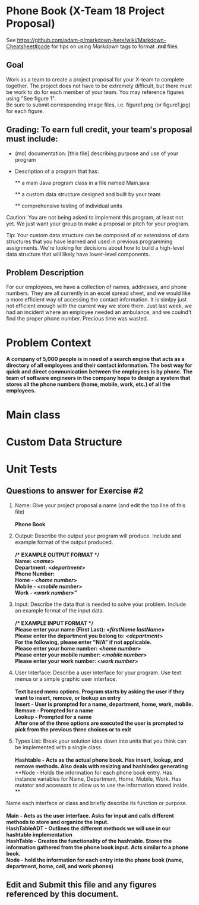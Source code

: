 # Phone Book (X-Team 18 Project Proposal) 

See https://github.com/adam-p/markdown-here/wiki/Markdown-Cheatsheet#code for tips on using *Markdown* tags to format __.md__ files

## Goal

Work as a team to create a project proposal for your X-team to complete together.
The project does not have to be extremely difficult,
but there must be work to do for each member of your team.
You may reference figures using "See figure 1".  
Be sure to submit corresponding image files, i.e. figure1.png (or figure1.jpg) for each figure.

## Grading: To earn full credit, your team's proposal must include:

* (md) documentation: [this file] describing purpose and use of your program

* Description of a program that has:

  ** a main Java program class in a file named Main.java
  
  ** a custom data structure designed and built by your team
  
  ** comprehensive testing of individual units
  
 Caution: You are not being asked to implement this program, at least not yet. 
 We just want your group to make a proposal or pitch for your program.
 
 Tip: Your custom data structure can be composed of or extensions of data structures that you have learned and used in previous programming assignments.  We're looking for decisions about how to build a high-level data structure that will likely have lower-level components.

## Problem Description

For our employees, we have a collection of names, addresses, and phone numbers. They are all currently in an excel spread sheet, and we would like a more efficient way of accessing the contact information. It is simlpy just not efficient enough with the current way we store them. Just last week, we had an incident where an employee needed an ambulance, and we coulnd't find the proper phone number. Precious time was wasted.</br>

# Problem Context  
**A company of 5,000 people is in need of a search engine that acts as a directory of all employees and their contact information. The best way for quick and direct communication between the employees is by phone. The team of software engineers in the company hope to design a system that stores all the phone numbers (home, mobile, work, etc.) of all the employees.**

# Main class  

# Custom Data Structure  

# Unit Tests 


## Questions to answer for Exercise #2

1. Name: Give your project proposal a name (and edit the top line of this file)</br></br>
   **Phone Book** 



2. Output: Describe the output your program will produce.  Include and example format of the output produced.</br></br>
   **/\* EXAMPLE OUTPUT FORMAT \*/**</br>
   **Name: \<*name*>**</br>
   **Department: \<*department*>**</br>
   **Phone Number:**</br>
   **Home - \<*home number*>**</br>
   **Mobile - \<*mobile number*>**</br>
   **Work - \<*work number*>"**</br>


3. Input: Describe the data that is needed to solve your problem. Include an example format of the input data.</br></br>
   **/\* EXAMPLE INPUT FORMAT \*/**</br>
   **Please enter your name (First Last): \<*firstName lastName*>**</br>
   **Please enter the department you belong to: \<*department*>**</br>
   **For the following, please enter "N/A" if not applicable.** </br>
   **Please enter your home number: \<*home number*>**</br>
   **Please enter your mobile number: \<*mobile number*>**</br>
   **Please enter your work number: \<*work number*>**</br>  


4. User Interface: Describe a user interface for your program.  Use text menus or a simple graphic user interface.</br></br>
  **Text based menu options. Program starts by asking the user if they want to insert, remove, or lookup an entry**</br>
  **Insert - User is prompted for a name, department, home, work, mobile.**</br>
  **Remove - Prompted for a name**</br>
  **Lookup - Prompted for a name**</br>
  **After one of the three options are executed the user is prompted to pick from the previous three choices or to exit**</br>

5. Types List: Break your solution idea down into units that you think can be implemented with a single class.</br></br>
  **Hashtable - Acts as the actual phone book. Has insert, lookup, and remove methods. Also deals with resizing and hashIndex generating**</br>
  **Node - Holds the information for each phone book entry. Has instance variables for Name, Department, Home, Mobile, Work. Has mutator and accessors to allow us to use the information stored inside. **</br>


Name each interface or class and briefly describe its function or purpose.</br></br>
  **Main - Acts as the user interface. Asks for input and calls different methods to store and organize the input.**</br>
  **HashTableADT - Outlines the different methods we will use in our hashtable implementation**</br>
  **HashTable - Creates the functionality of the hashtable. Stores the information gathered from the phone book input. Acts similar to a phone book.**</br>
  **Node - hold the information for each entry into the phone book (name, department, home, cell, and work phones)**</br>

## Edit and Submit this file and any figures referenced by this document.

